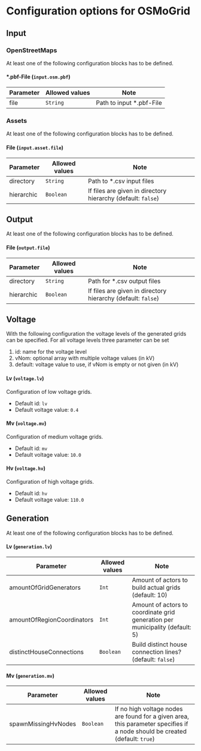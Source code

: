 # Configuration options for OSMoGrid

## Input 
### OpenStreetMaps
At least one of the following configuration blocks has to be defined.

#### *.pbf-File (`input.osm.pbf`)
| Parameter | Allowed values | Note                     |
| --------- | -------------- |--------------------------|
| file      | `String`       | Path to input *.pbf-File |

### Assets
At least one of the following configuration blocks has to be defined.

#### File (`input.asset.file`)
| Parameter   | Allowed values | Note                                                         |
|-------------|----------------|--------------------------------------------------------------|
| directory   | `String`       | Path to *.csv input files                                    |
| hierarchic  | `Boolean`      | If files are given in directory hierarchy (default: `false`) |

## Output
At least one of the following configuration blocks has to be defined.

#### File (`output.file`)
| Parameter   | Allowed values | Note                                                         |
|-------------|----------------|--------------------------------------------------------------|
| directory   | `String`       | Path for *.csv output files                                  |
| hierarchic  | `Boolean`      | If files are given in directory hierarchy (default: `false`) |


## Voltage
With the following configuration the voltage levels of the generated grids can be specified.
For all voltage levels three parameter can be set

1. id: name for the voltage level
2. vNom: optional array with multiple voltage values (in kV)
3. default: voltage value to use, if vNom is empty or not given (in kV)


#### Lv (`voltage.lv`)
Configuration of low voltage grids.

- Default id: `lv`
- Default voltage value: `0.4`


#### Mv (`voltage.mv`)
Configuration of medium voltage grids.

- Default id: `mv`
- Default voltage value: `10.0`

#### Hv (`voltage.hv`)
Configuration of high voltage grids.

- Default id: `hv`
- Default voltage value: `110.0`


## Generation
At least one of the following configuration blocks has to be defined.


#### Lv (`generation.lv`)
| Parameter                  | Allowed values | Note                                                                         |
|----------------------------|----------------|------------------------------------------------------------------------------|
| amountOfGridGenerators     | `Int`          | Amount of actors to build actual grids (default: 10)                         |
| amountOfRegionCoordinators | `Int`          | Amount of actors to coordinate grid generation per municipality (default: 5) |
| distinctHouseConnections   | `Boolean`      | Build distinct house connection lines? (default: `false`)                    |


#### Mv (`generation.mv`)

| Parameter           | Allowed values | Note                                                                                                                        |
|---------------------|----------------|-----------------------------------------------------------------------------------------------------------------------------|
| spawnMissingHvNodes | `Boolean`      | If no high voltage nodes are found for a given area, this parameter specifies if a node should be created (default: `true`) |
